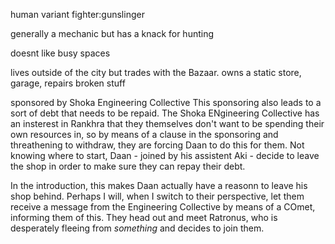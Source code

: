 human variant fighter:gunslinger

generally a mechanic but has a knack for hunting


doesnt like busy spaces

lives outside of the city but trades with the Bazaar.
owns a static store, garage, repairs broken stuff

sponsored by Shoka Engineering Collective This sponsoring also leads to a sort of debt that needs to be repaid. The Shoka ENgineering Collective has an insterest in Rankhra that they themselves don't want to be spending their own resources in, so by means of a clause in the sponsoring and threathening to withdraw, they are forcing Daan to do this for them. Not knowing where to start, Daan - joined by his assistent Aki - decide to leave the shop in order to make sure they can repay their debt.

In the introduction, this makes Daan actually have a reasonn to leave his shop behind. Perhaps I will, when I switch to their perspective, let them receive a message from the Engineering Collective by means of a COmet, informing them of this. They head out and meet Ratronus, who is desperately fleeing from *something* and decides to join them.